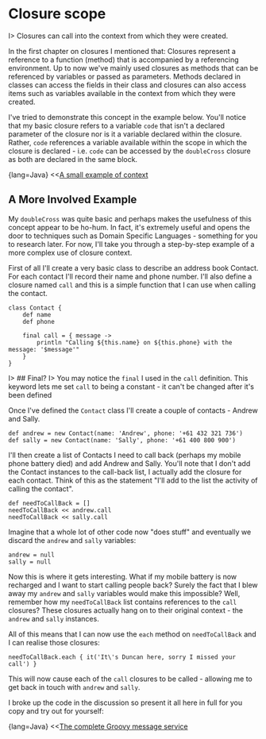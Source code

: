# Closure scope

I> Closures can call into the context from which they were created.

In the first chapter on closures I mentioned that: Closures represent a reference to a function (method) that is accompanied by a referencing environment. Up to now we've mainly used closures as methods that can be referenced by variables or passed as parameters. Methods declared in classes can access the fields in their class and closures can also access items such as variables available in the context from which they were created.

I've tried to demonstrate this concept in the example below. You'll notice that my basic closure refers to a variable `code` that isn't a declared parameter of the closure nor is it a variable declared within the closure. Rather, `code` references a variable available within the scope in which the closure is declared - i.e. `code` can be accessed by the `doubleCross` closure as both are declared in the same block.

{lang=Java}
<<[A small example of context](code/07/08/context.groovy)

## A More Involved Example

My `doubleCross` was quite basic and perhaps makes the usefulness of this concept appear to be ho-hum. In fact, it's extremely useful and opens the door to techniques such as Domain Specific Languages - something for you to research later. For now, I'll take you through a step-by-step example of a more complex use of closure context.

First of all I'll create a very basic class to describe an address book Contact. For each contact I'll record their name and phone number. I'll also define a closure named `call` and this is a simple function that I can use when calling the contact.

	class Contact {
	    def name
	    def phone

	    final call = { message ->
	        println "Calling ${this.name} on ${this.phone} with the message: '$message'"
	    }
	}

I> ## Final?
I> You may notice the `final` I used in the `call` definition. This keyword lets me set `call` to being a constant - it can't be changed after it's been defined

Once I've defined the `Contact` class I'll create a couple of contacts - Andrew and Sally.

	def andrew = new Contact(name: 'Andrew', phone: '+61 432 321 736')
	def sally = new Contact(name: 'Sally', phone: '+61 400 800 900')

I'll then create a list of Contacts I need to call back (perhaps my mobile phone battery died) and add Andrew and Sally. You'll note that I don't add the Contact instances to the call-back list, I actually add the closure for each contact. Think of this as the statement "I'll add to the list the activity of calling the contact".

	def needToCallBack = []
	needToCallBack << andrew.call
	needToCallBack << sally.call

Imagine that a whole lot of other code now "does stuff" and eventually we discard the `andrew` and `sally` variables:

	andrew = null
	sally = null

Now this is where it gets interesting. What if my mobile battery is now recharged and I want to start calling people back? Surely the fact that I blew away my `andrew` and `sally` variables would make this impossible? Well, remember how my `needToCallBack` list contains references to the `call` closures? These closures actually hang on to their original context - the `andrew` and `sally` instances.

All of this means that I can now use the `each` method on `needToCallBack` and I can realise those closures:

	needToCallBack.each { it('It\'s Duncan here, sorry I missed your call') }

This will now cause each of the `call` closures to be called - allowing me to get back in touch with `andrew` and `sally`.

I broke up the code in the discussion so present it all here in full for you copy and try out for yourself:

{lang=Java}
<<[The complete Groovy message service](code/07/08/scope.groovy)
